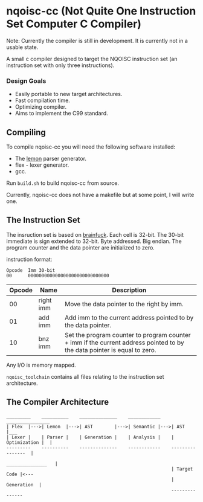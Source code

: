 # nqoisc-cc (Not Quite One Instruction Set Computer C Compiler)
Note: Currently the compiler is still in development. It is currently not in a
usable state.

A small c compiler designed to target the NQOISC instruction set (an instruction
set with only three instructions).

### Design Goals
- Easily portable to new target architectures.
- Fast compilation time.
- Optimizing compiler.
- Aims to implement the C99 standard.

## Compiling
To compile nqoisc-cc you will need the following software installed:
- The [lemon](https://www.hwaci.com/sw/lemon/) parser generator.
- flex - lexer generator.
- gcc.

Run `build.sh` to build nqoisc-cc from source.

Currently, nqoisc-cc does not have a makefile but at some point, I will write one.

## The Instruction Set
The insruction set is based on [brainfuck](https://esolangs.org/wiki/Brainfuck).
Each cell is 32-bit. The 30-bit immediate is sign extended to 32-bit.
Byte addressed. Big endian. The program counter and the data pointer are
initialized to zero.

instruction format:<br>
```
Opcode  Imm 30-bit
00      000000000000000000000000000000
```

| Opcode |  Name       |  Description                                                    |
|--------|-------------|-----------------------------------------------------------------|
| 00     |  right imm  |  Move the data pointer to the right by imm.                     |
| 01     |  add   imm  |  Add imm to the current address pointed to by the data pointer. |
| 10     |  bnz   imm  |  Set the program counter to program counter + imm if the current address pointed to by the data pointer is equal to zero. |

Any I/O is memory mapped.

`nqoisc_toolchain` contains all files relating to the instruction set architecture.

## The Compiler Architecture
```
_________    __________    ______________    ____________    ________________
| Flex  |--->| Lemon  |--->| AST        |--->| Semantic |--->| AST          |___
| Lexer |    | Parser |    | Generation |    | Analysis |    | Optimization |  |
---------    ----------    --------------    ------------    ----------------  |
                                                             _______________   |
                                                             | Target Code |<---
                                                             | Generation  |
                                                             ---------------
```
